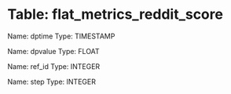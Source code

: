 Table: flat_metrics_reddit_score
================================

Name: dptime
Type: TIMESTAMP

Name: dpvalue
Type: FLOAT

Name: ref_id
Type: INTEGER

Name: step
Type: INTEGER

